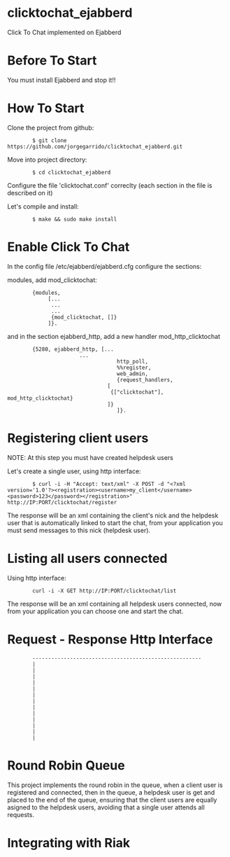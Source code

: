 clicktochat_ejabberd
====================

Click To Chat implemented on Ejabberd

Before To Start
====

You must install Ejabberd and stop it!!

How To Start
====

Clone the project from github:

			$ git clone https://github.com/jorgegarrido/clicktochat_ejabberd.git

Move into project directory:

			$ cd clicktochat_ejabberd

Configure the file 'clicktochat.conf' correclty (each section in the file is described on it)

Let's compile and install:

			$ make && sudo make install

Enable Click To Chat
====

In the config file /etc/ejabberd/ejabberd.cfg configure the sections:

modules, add mod_clicktochat:

			{modules,
		         [...
          		  ...
          		  ...
          		  {mod_clicktochat, []}
         		 ]}.

and in the section ejabberd_http, add a new handler mod_http_clicktochat

			{5280, ejabberd_http, [...
					       ...	
                         		       http_poll,
                         		       %%register,
                         		       web_admin,
                         		       {request_handlers,
                          			[
                           			 {["clicktochat"], mod_http_clicktochat}
                          			]}
                        		       ]}.


Registering client users
====

NOTE: At this step you must have created helpdesk users

Let's create a single user, using http interface:

			$ curl -i -H "Accept: text/xml" -X POST -d "<?xml version='1.0'?><registration><username>my_client</username><password>123</password></registration>" http://IP:PORT/clicktochat/register

The response will be an xml containing the client's nick and the 
helpdesk user that is automatically linked to start the chat, from your
application you must send messages to this nick (helpdesk user).

Listing all users connected
====

Using http interface:

			curl -i -X GET http://IP:PORT/clicktochat/list

The response will be an xml containing all helpdesk users connected, now from your 
application you can choose one and start the chat.

Request - Response Http Interface
====

			------------------------------------------------------
			|
			|
			|
			|
			|
			|
			|
			|
			|
			|
			|
			|
			|

Round Robin Queue
====

This project implements the round robin in the queue, when a client user is registered
and connected, then in the queue, a helpdesk user is get and placed to the end
of the queue, ensuring that the client users are equally asigned to the helpdesk users,
avoiding that a single user attends all requests.

Integrating with Riak
====


